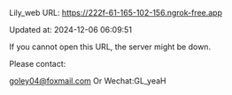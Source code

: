 Lily_web URL: https://222f-61-165-102-156.ngrok-free.app

Updated at: 2024-12-06 06:09:51

If you cannot open this URL, the server might be down.

Please contact: 

goley04@foxmail.com Or Wechat:GL_yeaH